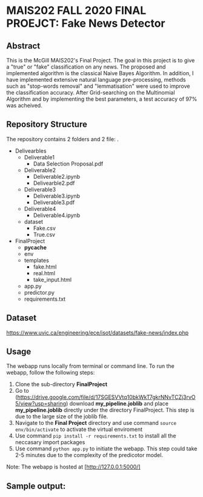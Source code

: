 # MAIS202 FALL 2020 FINAL PROEJCT: Fake News Detector

## Abstract
This is the McGill MAIS202's Final Project. The goal in this project is to give a "true" or "fake" classification on any news. The proposed and implemented algorithm is the classical Naive Bayes Algorithm. In addition, I have implemented extensive natural language pre-processing, methods such as "stop-words removal" and "lemmatisation" were used to improve the classification accuracy. After Grid-searching on the Multinomial Algorithm and by implementing the best parameters, a test accuracy of 97% was acheived. 
## Repository Structure
The repository contains 2 folders and 2 file:
.
- Delivearbles
  - Deliverable1
    - Data Selection Proposal.pdf
  - Deliverable2
    - Deliverable2.ipynb
    - Delivearble2.pdf
  - Deliverable3
    - Deliverable3.ipynb
    - Deliverable3.pdf
  - Deliverable4
    - Deliverable4.ipynb
  - dataset
    - Fake.csv
    - True.csv
- FinalProject
  - __pycache__
  - env
  - templates
    - fake.html
    - real.html
    - take_input.html
  - app.py
  - predictor.py
  - requirements.txt
## Dataset
https://www.uvic.ca/engineering/ece/isot/datasets/fake-news/index.php

## Usage
The webapp runs locally from terminal or command line. 
To run the webapp, follow the following steps:
1. Clone the sub-directory **FinalProject** 
2. Go to (https://drive.google.com/file/d/17SGESVVtq10bkWkT7gkrNNvTCZj3rvO5/view?usp=sharing) download **my_pipeline.joblib** and place **my_pipeline.joblib** directly under the directory FinalProject. This step is due to the large size of the joblib file.
3. Navigate to the **Final Project** directory and use command `source env/bin/activate` to activate the virtual enviroment
4. Use command `pip install -r requirements.txt` to install all the neccasary import packages
5. Use command `python app.py` to initiate the webapp. This step could take 2-5 minutes due to the complexity of the predicotor model.

Note: The webapp is hosted at [http://127.0.0.1:5000/]

## Sample output:

